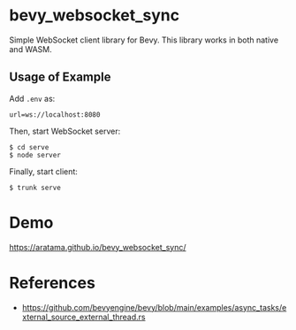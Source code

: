 # bevy_websocket_sync

Simple WebSocket client library for Bevy.
This library works in both native and WASM.

## Usage of Example

Add `.env` as:

```
url=ws://localhost:8080
```

Then, start WebSocket server:

```
$ cd serve
$ node server
```

Finally, start client:

```
$ trunk serve
```

# Demo

https://aratama.github.io/bevy_websocket_sync/

# References

- https://github.com/bevyengine/bevy/blob/main/examples/async_tasks/external_source_external_thread.rs
